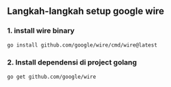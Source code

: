 ## Langkah-langkah setup google wire

### 1. install wire binary
``` bash
go install github.com/google/wire/cmd/wire@latest
```

### 2. Install dependensi di project golang
``` bash
go get github.com/google/wire

